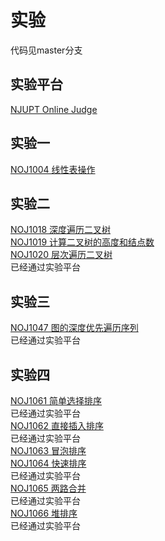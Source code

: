 # 实验
代码见master分支
## 实验平台<br>
[NJUPT Online Judge](https://acm.njupt.edu.cn)<br>

## 实验一<br>
[NOJ1004 线性表操作](https://acm.njupt.edu.cn/problem/NOJ1004)<br>

## 实验二<br>
[NOJ1018 深度遍历二叉树](https://acm.njupt.edu.cn/problem/NOJ1018)<br>
[NOJ1019 计算二叉树的高度和结点数](https://acm.njupt.edu.cn/problem/NOJ1019)<br>
[NOJ1020 层次遍历二叉树](https://acm.njupt.edu.cn/problem/NOJ1020)<br>已经通过实验平台

## 实验三<br>
[NOJ1047 图的深度优先遍历序列](https://acm.njupt.edu.cn/problem/NOJ1047)<br>已经通过实验平台<br>

## 实验四<br>
[NOJ1061 简单选择排序](https://acm.njupt.edu.cn/problem/NOJ1061)<br>已经通过实验平台<br>
[NOJ1062 直接插入排序](https://acm.njupt.edu.cn/problem/NOJ1062)<br>已经通过实验平台<br>
[NOJ1063 冒泡排序](https://acm.njupt.edu.cn/problem/NOJ1063)<br>
[NOJ1064 快速排序](https://acm.njupt.edu.cn/problem/NOJ1064)<br>已经通过实验平台<br>
[NOJ1065 两路合并](https://acm.njupt.edu.cn/problem/NOJ1065)<br>已经通过实验平台<br>
[NOJ1066 堆排序](https://acm.njupt.edu.cn/problem/NOJ1066)<br>已经通过实验平台<br>

